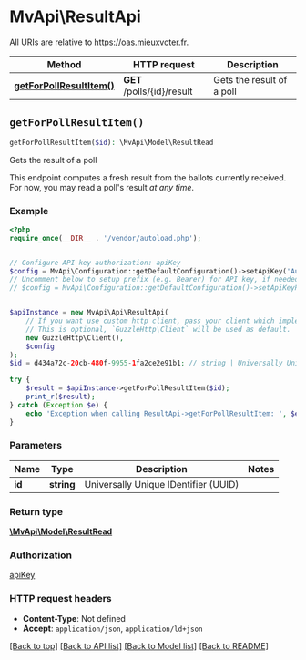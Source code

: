 # MvApi\ResultApi

All URIs are relative to https://oas.mieuxvoter.fr.

Method | HTTP request | Description
------------- | ------------- | -------------
[**getForPollResultItem()**](ResultApi.md#getForPollResultItem) | **GET** /polls/{id}/result | Gets the result of a poll


## `getForPollResultItem()`

```php
getForPollResultItem($id): \MvApi\Model\ResultRead
```

Gets the result of a poll

This endpoint computes a fresh result from the ballots currently received. For now, you may read a poll's result _at any time_.

### Example

```php
<?php
require_once(__DIR__ . '/vendor/autoload.php');


// Configure API key authorization: apiKey
$config = MvApi\Configuration::getDefaultConfiguration()->setApiKey('Authorization', 'YOUR_API_KEY');
// Uncomment below to setup prefix (e.g. Bearer) for API key, if needed
// $config = MvApi\Configuration::getDefaultConfiguration()->setApiKeyPrefix('Authorization', 'Bearer');


$apiInstance = new MvApi\Api\ResultApi(
    // If you want use custom http client, pass your client which implements `GuzzleHttp\ClientInterface`.
    // This is optional, `GuzzleHttp\Client` will be used as default.
    new GuzzleHttp\Client(),
    $config
);
$id = d434a72c-20cb-480f-9955-1fa2ce2e91b1; // string | Universally Unique IDentifier (UUID)

try {
    $result = $apiInstance->getForPollResultItem($id);
    print_r($result);
} catch (Exception $e) {
    echo 'Exception when calling ResultApi->getForPollResultItem: ', $e->getMessage(), PHP_EOL;
}
```

### Parameters

Name | Type | Description  | Notes
------------- | ------------- | ------------- | -------------
 **id** | **string**| Universally Unique IDentifier (UUID) |

### Return type

[**\MvApi\Model\ResultRead**](../Model/ResultRead.md)

### Authorization

[apiKey](../../README.md#apiKey)

### HTTP request headers

- **Content-Type**: Not defined
- **Accept**: `application/json`, `application/ld+json`

[[Back to top]](#) [[Back to API list]](../../README.md#endpoints)
[[Back to Model list]](../../README.md#models)
[[Back to README]](../../README.md)
